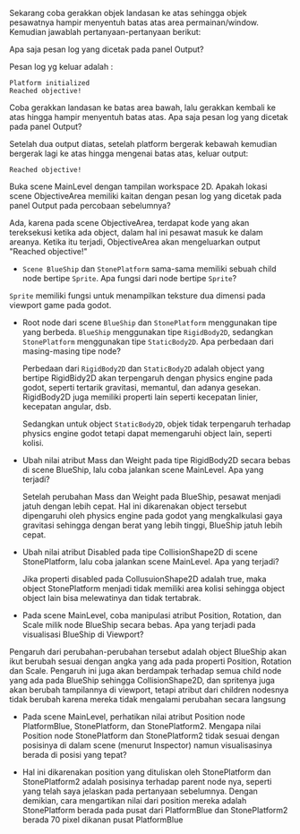 Sekarang coba gerakkan objek landasan ke atas sehingga objek pesawatnya hampir menyentuh batas atas area permainan/window. Kemudian jawablah pertanyaan-pertanyaan berikut:

Apa saja pesan log yang dicetak pada panel Output?

Pesan log yg keluar adalah :

    Platform initialized
    Reached objective!

Coba gerakkan landasan ke batas area bawah, lalu gerakkan kembali ke atas hingga hampir menyentuh batas atas. Apa saja pesan log yang dicetak pada panel Output?

Setelah dua output diatas, setelah platform bergerak kebawah kemudian bergerak lagi ke atas hingga mengenai batas atas, keluar output:
    
    Reached objective!

Buka scene MainLevel dengan tampilan workspace 2D. Apakah lokasi scene ObjectiveArea memiliki kaitan dengan pesan log yang dicetak pada panel Output pada percobaan sebelumnya?

Ada, karena pada scene ObjectiveArea, terdapat kode yang akan tereksekusi ketika ada object, dalam hal ini pesawat masuk ke dalam areanya. Ketika itu terjadi, ObjectiveArea akan mengeluarkan output "Reached objective!"

- ```Scene BlueShip``` dan ```StonePlatform``` sama-sama memiliki sebuah child node bertipe ```Sprite```. Apa fungsi dari node bertipe ```Sprite```?

```Sprite``` memiliki fungsi untuk menampilkan teksture dua dimensi pada viewport game pada godot.

- Root node dari scene ```BlueShip``` dan ```StonePlatform``` menggunakan tipe yang berbeda. ```BlueShip``` menggunakan tipe ```RigidBody2D```, sedangkan ```StonePlatform``` menggunakan tipe ```StaticBody2D```. Apa perbedaan dari masing-masing tipe node?

  Perbedaan dari ```RigidBody2D``` dan ```StaticBody2D``` adalah object yang bertipe RigidBidy2D akan terpengaruh dengan physics engine pada godot, seperti tertarik gravitasi, memantul, dan adanya gesekan. RigidBody2D juga memiliki properti lain seperti kecepatan linier, kecepatan angular, dsb.

  Sedangkan untuk object ```StaticBody2D```, objek tidak terpengaruh terhadap physics engine godot tetapi dapat memengaruhi object lain, seperti kolisi. 

- Ubah nilai atribut Mass dan Weight pada tipe RigidBody2D secara bebas di scene BlueShip, lalu coba jalankan scene MainLevel. Apa yang terjadi?

  Setelah perubahan Mass dan Weight pada BlueShip, pesawat menjadi jatuh dengan lebih cepat. Hal ini dikarenakan object tersebut dipengaruhi oleh physics engine pada godot yang mengkalkulasi gaya gravitasi sehingga dengan berat yang lebih tinggi, BlueShip jatuh lebih cepat. 

- Ubah nilai atribut Disabled pada tipe CollisionShape2D di scene StonePlatform, lalu coba jalankan scene MainLevel. Apa yang terjadi?

  Jika properti disabled pada CollusuionShape2D adalah true, maka object StonePlatform menjadi tidak memiliki area kolisi sehingga object object lain bisa melewatinya dan tidak tertabrak.

- Pada scene MainLevel, coba manipulasi atribut Position, Rotation, dan Scale milik node BlueShip secara bebas. Apa yang terjadi pada visualisasi BlueShip di Viewport?

Pengaruh dari perubahan-perubahan tersebut adalah object BlueShip akan ikut berubah sesuai dengan angka yang ada pada properti Position, Rotation dan Scale. Pengaruh ini juga akan berdampak terhadap semua child node yang ada pada BlueShip sehingga CollisionShape2D, dan spritenya juga akan berubah tampilannya di viewport, tetapi atribut dari children nodesnya tidak berubah karena mereka tidak mengalami perubahan secara langsung

- Pada scene MainLevel, perhatikan nilai atribut Position node PlatformBlue, StonePlatform, dan StonePlatform2. Mengapa nilai Position node StonePlatform dan StonePlatform2 tidak sesuai dengan posisinya di dalam scene (menurut Inspector) namun visualisasinya berada di posisi yang tepat?

- Hal ini dikarenakan position yang dituliskan oleh StonePlatform dan StonePlatform2 adalah posisinya terhadap parent node nya, seperti yang telah saya jelaskan pada pertanyaan sebelumnya. Dengan demikian, cara mengartikan nilai dari position mereka adalah StonePlatform berada pada pusat dari PlatformBlue dan StonePlatform2 berada 70 pixel dikanan pusat PlatformBlue
